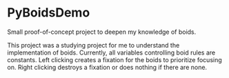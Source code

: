 # PyBoidsDemo
 Small proof-of-concept project to deepen my knowledge of boids. 

This project was a studying project for me to understand the implementation of boids. Currently, all variables controlling boid rules are constants. 
Left clicking creates a fixation for the boids to prioritize focusing on. Right clicking destroys a fixation or does nothing if there are none.
